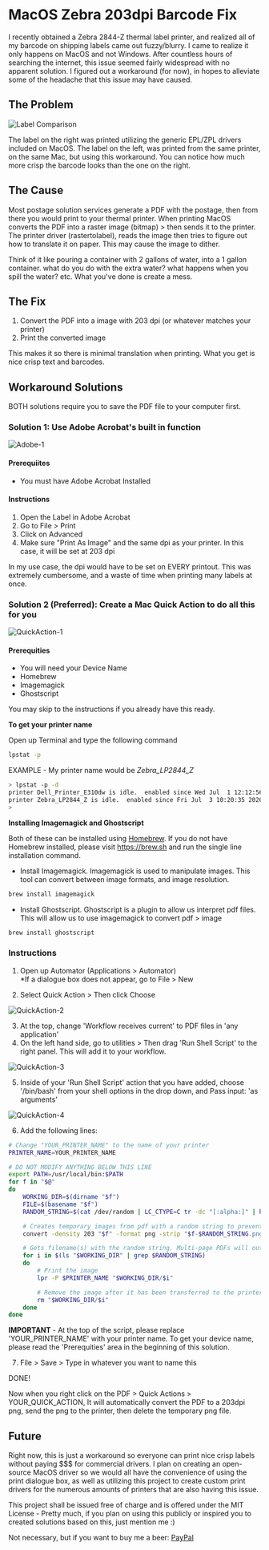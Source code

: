 # MacOS Zebra 203dpi Barcode Fix

I recently obtained a Zebra 2844-Z thermal label printer, and realized all of my barcode on shipping labels came out fuzzy/blurry. I came to realize it only happens on MacOS and not Windows. After countless hours of searching the internet, this issue seemed fairly widespread with no apparent solution. I figured out a workaround (for now), in hopes to alleviate some of the headache that this issue may have caused.

## The Problem

![Label Comparison](images/label-comparison.jpg)

The label on the right was printed utilizing the generic EPL/ZPL drivers included on MacOS. The label on the left, was printed from the same printer, on the same Mac, but using this workaround. You can notice how much more crisp the barcode looks than the one on the right.

## The Cause

Most postage solution services generate a PDF with the postage, then from there you would print to your thermal printer. When printing MacOS converts the PDF into a raster image (bitmap) > then sends it to the printer. The printer driver (rastertolabel), reads the image then tries to figure out how to translate it on paper. This may cause the image to dither.

Think of it like pouring a container with 2 gallons of water, into a 1 gallon container. what do you do with the extra water? what happens when you spill the water? etc. What you've done is create a mess. 

## The Fix

1) Convert the PDF into a image with 203 dpi (or whatever matches your printer)
2) Print the converted image

This makes it so there is minimal translation when printing. What you get is nice crisp text and barcodes.

## Workaround Solutions

BOTH solutions require you to save the PDF file to your computer first.

### Solution 1: Use Adobe Acrobat's built in function

![Adobe-1](images/solution-adobe-1.png)

#### Prerequiites
 - You must have Adobe Acrobat Installed


#### Instructions
1) Open the Label in Adobe Acrobat
2) Go to File > Print
3) Click on Advanced
4) Make sure "Print As Image" and the same dpi as your printer. In this case, it will be set at 203 dpi

In my use case, the dpi would have to be set on EVERY printout. This was extremely cumbersome, and a waste of time when printing many labels at once.

### Solution 2 (Preferred): Create a Mac Quick Action to do all this for you

![QuickAction-1](images/solution-quickaction-1.png)

#### Prerequities
- You will need your Device Name
- Homebrew
- Imagemagick
- Ghostscript

You may skip to the instructions if you already have this ready.

**To get your printer name**

Open up Terminal and type the following command
  
```bash
lpstat -p
```

EXAMPLE - My printer name would be *Zebra_LP2844_Z*
```bash
> lpstat -p -d
printer Dell_Printer_E310dw is idle.  enabled since Wed Jul  1 12:12:56 2020
printer Zebra_LP2844_Z is idle.  enabled since Fri Jul  3 10:20:35 2020
>
```

**Installing Imagemagick and Ghostscript**

Both of these can be installed using [Homebrew](https://brew.sh/). If you do not have Homebrew installed, please visit https://brew.sh and run the single line installation command.

- Install Imagemagick. Imagemagick is used to manipulate images. This tool can convert between image formats, and image resolution.
```bash
brew install imagemagick
```

- Install Ghostscript. Ghostscript is a plugin to allow us interpret pdf files. This will allow us to use imagemagick to convert pdf > image
```bash
brew install ghostscript
```

### Instructions

1) Open up Automator (Applications > Automator)<br />
*If a dialogue box does not appear, go to File > New

2) Select Quick Action > Then click Choose

![QuickAction-2](images/solution-quickaction-2.png)

3) At the top, change 'Workflow receives current' to PDF files in 'any application'
4) On the left hand side, go to utilities > Then drag 'Run Shell Script' to the right panel. This will add it to your workflow.

![QuickAction-3](images/solution-quickaction-3.png)

5) Inside of your 'Run Shell Script' action that you have added, choose '/bin/bash' from your shell options in the drop down, and Pass input: 'as arguments'

![QuickAction-4](images/solution-quickaction-4.png)

6) Add the following lines:

```bash
# Change "YOUR_PRINTER_NAME" to the name of your printer
PRINTER_NAME=YOUR_PRINTER_NAME

# DO NOT MODIFY ANYTHING BELOW THIS LINE
export PATH=/usr/local/bin:$PATH
for f in "$@"
do
	WORKING_DIR=$(dirname "$f")
	FILE=$(basename "$f")
	RANDOM_STRING=$(cat /dev/random | LC_CTYPE=C tr -dc "[:alpha:]" | head -c 8)

	# Creates temporary images from pdf with a random string to prevent conflicts
	convert -density 203 "$f" -format png -strip "$f-$RANDOM_STRING.png"

	# Gets filename(s) with the random string. Multi-page PDFs will output an image per page
	for i in $(ls "$WORKING_DIR" | grep $RANDOM_STRING)
	do
		# Print the image
		lpr -P $PRINTER_NAME "$WORKING_DIR/$i"

		# Remove the image after it has been transferred to the printer
		rm "$WORKING_DIR/$i"
	done
done
```

**IMPORTANT** - At the top of the script, please replace 'YOUR_PRINTER_NAME' with your printer name. To get your device name, please read the 'Prerequities' area in the beginning of this solution.

7) File > Save > Type in whatever you want to name this

DONE!

Now when you right click on the PDF > Quick Actions > YOUR_QUICK_ACTION, It will automatically convert the PDF to a 203dpi png, send the png to the printer, then delete the temporary png file.

## Future

Right now, this is just a workaround so everyone can print nice crisp labels without paying $$$ for commercial drivers. I plan on creating an open-source MacOS driver so we would all have the convenience of using the print dialogue box, as well as utilizing this project to create custom print drivers for the numerous amounts of printers that are also having this issue.

This project shall be issued free of charge and is offered under the MIT License - Pretty much, if you plan on using this publicly or inspired you to created solutions based on this, just mention me :)

Not necessary, but if you want to buy me a beer: [PayPal](paypal.me/variablexray)